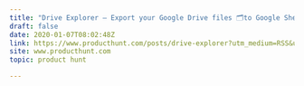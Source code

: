```yaml
---
title: "Drive Explorer — Export your Google Drive files 🗂️to Google Sheet 📗"
draft: false
date: 2020-01-07T08:02:48Z
link: https://www.producthunt.com/posts/drive-explorer?utm_medium=RSS&utm_source=hune
site: www.producthunt.com
topic: product hunt  

---
```

